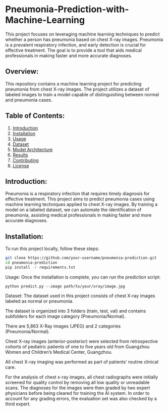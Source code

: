 # Pneumonia-Prediction-with-Machine-Learning
This project focuses on leveraging machine learning techniques to predict whether a person has pneumonia based on chest X-ray images. Pneumonia is a prevalent respiratory infection, and early detection is crucial for effective treatment. The goal is to provide a tool that aids medical professionals in making faster and more accurate diagnoses.

## Overview:

This repository contains a machine learning project for predicting pneumonia from chest X-ray images. The project utilizes a dataset of labeled images to train a model capable of distinguishing between normal and pneumonia cases.

## Table of Contents:

1. [Introduction](#introduction)
2. [Installation](#installation)
3. [Usage](#usage)
4. [Dataset](#dataset)
5. [Model Architecture](#model-architecture)
6. [Results](#results)
7. [Contributing](#contributing)
8. [License](#license)

## Introduction:

Pneumonia is a respiratory infection that requires timely diagnosis for effective treatment. This project aims to predict pneumonia cases using machine learning techniques applied to chest X-ray images. By training a model on a labeled dataset, we can automate the identification of pneumonia, assisting medical professionals in making faster and more accurate diagnoses.

## Installation:

To run this project locally, follow these steps:

```bash
git clone https://github.com/your-username/pneumonia-prediction.git
cd pneumonia-prediction
pip install -r requirements.txt
````

Usage:
Once the installation is complete, you can run the prediction script:

``` python predict.py --image path/to/your/xray/image.jpg ```

Dataset:
The dataset used in this project consists of chest X-ray images labeled as normal or pneumonia. 

The dataset is organized into 3 folders (train, test, val) and contains subfolders for each image category (Pneumonia/Normal). 

There are 5,863 X-Ray images (JPEG) and 2 categories (Pneumonia/Normal).

Chest X-ray images (anterior-posterior) were selected from retrospective cohorts of pediatric patients of one to five years old from Guangzhou Women and Children’s Medical Center, Guangzhou.

All chest X-ray imaging was performed as part of patients’ routine clinical care.

For the analysis of chest x-ray images, all chest radiographs were initially screened for quality control by removing all low quality or unreadable scans. The diagnoses for the images were then graded by two expert physicians before being cleared for training the AI system. In order to account for any grading errors, the evaluation set was also checked by a third expert.

